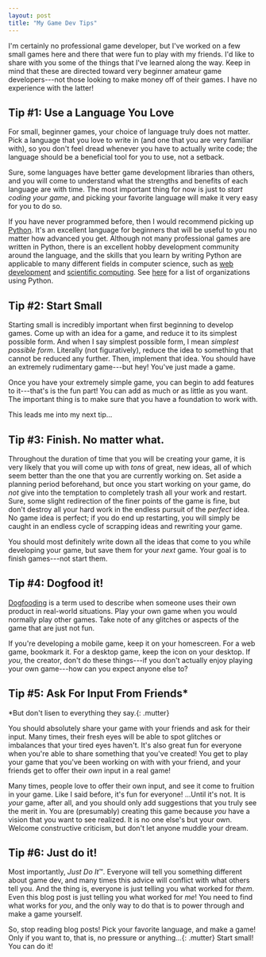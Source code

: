 ```yaml
---
layout: post
title: "My Game Dev Tips"
---
```


I'm certainly no professional game developer, but I've worked on a few small
games here and there that were fun to play with my friends. I'd like to share
with you some of the things that I've learned along the way. Keep in mind that
these are directed toward very beginner amateur game developers---not those
looking to make money off of their games. I have no experience with the latter!

## Tip #1: Use a Language You Love

For small, beginner games, your choice of language truly does not matter. Pick a
language that you love to write in (and one that you are very familiar with), so
you don't feel dread whenever you have to actually write code; the language
should be a beneficial tool for you to use, not a setback.

Sure, some languages have better game development libraries than others, and you
will come to understand what the strengths and benefits of each language are
with time. The most important thing for now is just to *start coding your
game*, and picking your favorite language will make it very easy for you to do
so.

If you have never programmed before, then I would recommend picking up
[Python][python]. It's an excellent language for beginners that will be useful
to you no matter how advanced you get. Although not many professional games are
written in Python, there is an excellent hobby development community around the
language, and the skills that you learn by writing Python are applicable to many
different fields in computer science, such as [web development][web-dev] and
[scientific computing][sci-comp]. See [here][orgs] for a list of organizations
using Python.

## Tip #2: Start Small

Starting small is incredibly important when first beginning to develop games.
Come up with an idea for a game, and reduce it to its simplest possible form.
And when I say simplest possible form, I mean *simplest possible form*.
Literally (not figuratively), reduce the idea to something that cannot be
reduced any further. Then, implement that idea. You should have an extremely
rudimentary game---but hey! You've just made a game.

Once you have your extremely simple game, you can begin to add features to
it---that's is the fun part! You can add as much or as little as you want. The
important thing is to make sure that you have a foundation to work with.

This leads me into my next tip...

## Tip #3: Finish. No matter what.

Throughout the duration of time that you will be creating your game, it is very
likely that you will come up with *tons* of great, new ideas, all of which seem
better than the one that you are currently working on. Set aside a planning
period beforehand, but once you start working on your game, do *not* give into
the temptation to completely trash all your work and restart. Sure, some slight
redirection of the finer points of the game is fine, but don't destroy all your
hard work in the endless pursuit of the *perfect* idea. No game idea is perfect;
if you do end up restarting, you will simply be caught in an endless cycle of
scrapping ideas and rewriting your game.

You should most definitely write down all the ideas that come to you while
developing your game, but save them for your *next* game. Your goal is to finish
games---not start them.

## Tip #4: Dogfood it!

[Dogfooding][dogfood] is a term used to describe when someone uses their own
product in real-world situations. Play your own game when you would normally
play other games. Take note of any glitches or aspects of the game that are just
not fun.

If you're developing a mobile game, keep it on your homescreen. For a web game,
bookmark it. For a desktop game, keep the icon on your desktop. If *you*, the
creator, don't do these things---if you don't actually enjoy playing your own
game---how can you expect anyone else to?

## Tip #5: Ask For Input From Friends*

<span>*But don't lisen to everything they say.</span>{: .mutter}

You should absolutely share your game with your friends and ask for their input.
Many times, their fresh eyes will be able to spot glitches or imbalances that
your tired eyes haven't. It's also great fun for everyone when you're able to
share something that you've created! You get to play your game that you've been
working on with with your friend, and your friends get to offer their *own*
input in a real game!

Many times, people love to offer their own input, and see it come to fruition in
your game. Like I said before, it's fun for everyone! ...Until it's not. It is
*your* game, after all, and you should only add suggestions that you truly see
the merit in. You are (presumably) creating this game because *you* have a
vision that you want to see realized. It is no one else's but your own. Welcome
constructive criticism, but don't let anyone muddle your dream.

## Tip #6: Just do it!

Most importantly, *Just Do It*&trade;. Everyone will tell you something different
about game dev, and many times this advice will conflict with what others tell
you. And the thing is, everyone is just telling you what worked for *them*. Even
this blog post is just telling you what worked for *me*! You need to find what
works for *you*, and the only way to do that is to power through and make a
game yourself.

So, stop reading blog posts! Pick your favorite language, and make a game!
<span>Only if you want to, that is, no pressure or anything...</span>{: .mutter}
Start small! You can do it!

[python]: https://www.python.org/
[web-dev]: https://www.djangoproject.com/
[sci-comp]: https://www.scipy.org/
[orgs]: https://wiki.python.org/moin/OrganizationsUsingPython
[dogfood]: https://en.wikipedia.org/wiki/Eating_your_own_dog_food
